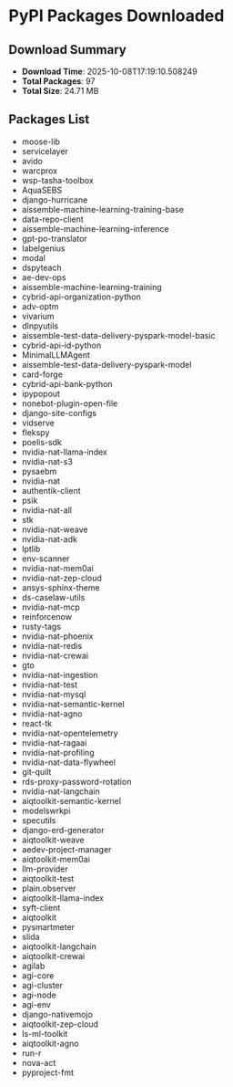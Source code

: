 # PyPI Packages Downloaded

## Download Summary
- **Download Time**: 2025-10-08T17:19:10.508249
- **Total Packages**: 97
- **Total Size**: 24.71 MB

## Packages List
- moose-lib
- servicelayer
- avido
- warcprox
- wsp-tasha-toolbox
- AquaSEBS
- django-hurricane
- aissemble-machine-learning-training-base
- data-repo-client
- aissemble-machine-learning-inference
- gpt-po-translator
- labelgenius
- modal
- dspyteach
- ae-dev-ops
- aissemble-machine-learning-training
- cybrid-api-organization-python
- adv-optm
- vivarium
- dlnpyutils
- aissemble-test-data-delivery-pyspark-model-basic
- cybrid-api-id-python
- MinimalLLMAgent
- aissemble-test-data-delivery-pyspark-model
- card-forge
- cybrid-api-bank-python
- ipypopout
- nonebot-plugin-open-file
- django-site-configs
- vidserve
- flekspy
- poelis-sdk
- nvidia-nat-llama-index
- nvidia-nat-s3
- pysaebm
- nvidia-nat
- authentik-client
- psik
- nvidia-nat-all
- stk
- nvidia-nat-weave
- nvidia-nat-adk
- lptlib
- env-scanner
- nvidia-nat-mem0ai
- nvidia-nat-zep-cloud
- ansys-sphinx-theme
- ds-caselaw-utils
- nvidia-nat-mcp
- reinforcenow
- rusty-tags
- nvidia-nat-phoenix
- nvidia-nat-redis
- nvidia-nat-crewai
- gto
- nvidia-nat-ingestion
- nvidia-nat-test
- nvidia-nat-mysql
- nvidia-nat-semantic-kernel
- nvidia-nat-agno
- react-tk
- nvidia-nat-opentelemetry
- nvidia-nat-ragaai
- nvidia-nat-profiling
- nvidia-nat-data-flywheel
- git-quilt
- rds-proxy-password-rotation
- nvidia-nat-langchain
- aiqtoolkit-semantic-kernel
- modelswrkpi
- specutils
- django-erd-generator
- aiqtoolkit-weave
- aedev-project-manager
- aiqtoolkit-mem0ai
- llm-provider
- aiqtoolkit-test
- plain.observer
- aiqtoolkit-llama-index
- syft-client
- aiqtoolkit
- pysmartmeter
- slida
- aiqtoolkit-langchain
- aiqtoolkit-crewai
- agilab
- agi-core
- agi-cluster
- agi-node
- agi-env
- django-nativemojo
- aiqtoolkit-zep-cloud
- ls-ml-toolkit
- aiqtoolkit-agno
- run-r
- nova-act
- pyproject-fmt

